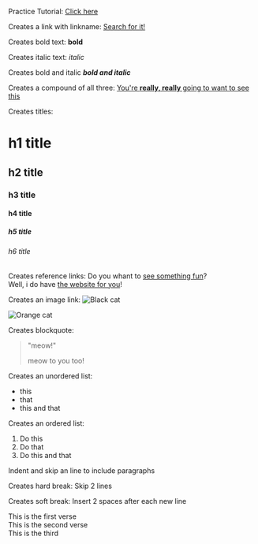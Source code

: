 Practice Tutorial: [Click here](https://www.markdowntutorial.com/lesson/4/)

Creates a link with linkname:
[Search for it!](www.google.com) <br>

Creates bold text:
**bold**

Creates italic text:
_italic_

Creates bold and italic
**_bold and italic_**

Creates a compound of all three:
[You're **really, really** going to want to see this](www.dailykitten.com)

Creates titles:

# h1 title

## h2 title

### h3 title

#### h4 title

##### h5 title

###### h6 title

Creates reference links:
Do you whant to [see something fun][a fun place]? <br>
Well, i do have [the website for you][another fun place]!

[a fun place]: www.zombo.com
[another fun place]: www.stumbleupon.com

Creates an image link:
![Black cat][Black]

![Orange cat][Orange]

[Black]: https://upload.wikimedia.org/wikipedia/commons/a/a3/81_INF_DIV_SSI.jpg
[Orange]: http://icons.iconarchive.com/icons/google/noto-emoji-animals-nature/256/22221-cat-icon.png

Creates blockquote:

> "meow!"
>
> meow to you too!

Creates an unordered list:

- this
- that
- this and that

Creates an ordered list:

1. Do this
2. Do that
3. Do this and that

Indent and skip an line to include paragraphs

Creates hard break:
Skip 2 lines

Creates soft break:
Insert 2 spaces after each new line

This is the first verse  
This is the second verse  
This is the third

